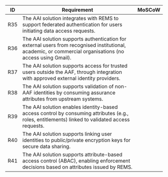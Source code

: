 

| ID   | Requirement | MoSCoW |
|------|--------------------------|-----------------|
| R35  | The AAI solution integrates with REMS to support federated authentication for users initiating data access requests. |  |
| R36  | The AAI solution supports authentication for external users from recognised institutional, academic, or commercial organisations (no access using Gmail). |  |
| R37  | The AAI solution supports access for trusted users outside the AAF, through integration with approved external identity providers. |  |
| R38  | The AAI solution supports validation of non-AAF identities by consuming assurance attributes from upstream systems. |  |
| R39  | The AAI solution enables identity-based access control by consuming attributes (e.g., roles, entitlements) linked to validated access requests. |  |
| R40  | The AAI solution supports linking user identities to public/private encryption keys for secure data sharing. |  |
| R41  | The AAI solution supports attribute-based access control (ABAC), enabling enforcement decisions based on attributes issued by REMS. |  |
